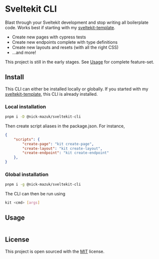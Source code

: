 # Sveltekit CLI

Blast through your Sveltekit development and stop writing all boilerplate code. Works best if starting with my [sveltekit-template](https://github.com/Nick-Mazuk/sveltekit-template).

- Create new pages with cypress tests
- Create new endpoints complete with type definitions
- Create new layouts and resets (with all the right CSS)
- …and more!

This project is still in the early stages. See [Usage](#usage) for complete feature-set.

## Install

This CLI can either be installed locally or globally. If you started with my [sveltekit-template](https://github.com/Nick-Mazuk/sveltekit-template), this CLI is already installed.

### Local installation

```bash
pnpm i -D @nick-mazuk/sveltekit-cli
```

Then create script aliases in the package.json. For instance,

```json
{
    "scripts": {
        "create-page": "kit create-page",
        "create-layout": "kit create-layout",
        "create-endpoint": "kit create-endpoint"
    },
}
```

### Global installation

```bash
pnpm i -g @nick-mazuk/sveltekit-cli
```

The CLI can then be run using

```bash
kit <cmd> [args]
```

## Usage

```bash

```

## License

This project is open sourced with the [MIT](LICENSE) license.
